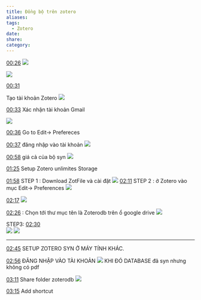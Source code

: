 ```yaml
---
title: Đồng bộ trên zotero
aliases: 
tags:
  - Zotero
date: 
share: 
category:
---
```


[00:26](https://www.youtube.com/watch?v=MfFXQ5JYPeA&t=1s#t=26.772129)  ![](https://i.imgur.com/INk0oHC.png)

![](https://i.imgur.com/WIMjLtf.png)


[00:31](https://www.youtube.com/watch?v=MfFXQ5JYPeA&t=1s#t=31.59249)

Tạo tài khoản Zotero
![](https://i.imgur.com/eXXcjik.png)

[00:33](https://www.youtube.com/watch?v=MfFXQ5JYPeA&t=1s#t=33.966719) Xác nhận tài khoản Gmail

![](https://i.imgur.com/GA2Gzhh.png)


[00:36](https://www.youtube.com/watch?v=MfFXQ5JYPeA&t=1s#t=36.002337) Go to Edit-> Prefereces


[00:37](https://www.youtube.com/watch?v=MfFXQ5JYPeA&t=1s#t=37.382634) đăng nhập vào tài khoản
![](https://i.imgur.com/P5rtJzu.png)



[00:58](https://www.youtube.com/watch?v=MfFXQ5JYPeA&t=1s#t=58.4177642688281) giá cả của bộ syn
![](https://i.imgur.com/5LOUot8.png)



 
[01:25](https://www.youtube.com/watch?v=MfFXQ5JYPeA&t=1s#t=85.972361) Setup Zotero unlimites Storage


[01:58](https://www.youtube.com/watch?v=MfFXQ5JYPeA&t=1s#t=118.93476)  STEP 1 : Download ZotFile và cài đặt
![](https://i.imgur.com/1Ejlsdn.png)
[02:11](https://www.youtube.com/watch?v=MfFXQ5JYPeA&t=1s#t=131.987743) STEP 2 : ở Zotero vào mục Edit-> Preferences
![](https://i.imgur.com/NqnbK7U.png)




[02:17](https://www.youtube.com/watch?v=MfFXQ5JYPeA&t=1s#t=137.082685)
![](https://i.imgur.com/1xZSorH.png)



[02:26](https://www.youtube.com/watch?v=MfFXQ5JYPeA&t=1s#t=146.540347) : Chọn tới thư mục tên là Zoterodb trên ổ google drive
![](https://i.imgur.com/XarNnMD.png)

STEP3:
[02:30](https://www.youtube.com/watch?v=MfFXQ5JYPeA&t=1s#t=150.818395)  
![](https://i.imgur.com/twFIJbn.png)
![](https://i.imgur.com/WGVumCK.png)

---

[02:45](https://www.youtube.com/watch?v=MfFXQ5JYPeA&t=1s#t=165.593274)  SETUP ZOTERO SYN Ở MÁY TÍNH KHÁC.



[02:56](https://www.youtube.com/watch?v=MfFXQ5JYPeA&t=1s#t=176.094908) ĐĂNG NHẬP VÀO TÀI KHOẢN
![](https://i.imgur.com/Ki9GwvR.png)
KHI ĐÓ DATABASE đã syn nhưng không có pdf


[03:11](https://www.youtube.com/watch?v=MfFXQ5JYPeA&t=1s#t=191.184194)  Share folder zoterodb 
![](https://i.imgur.com/3XDlD2S.png)


[03:15](https://www.youtube.com/watch?v=MfFXQ5JYPeA&t=1s#t=195.360527) Add shortcut

